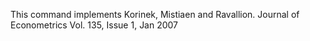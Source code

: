 This command implements Korinek, Mistiaen and Ravallion. Journal of Econometrics Vol. 135, Issue 1, Jan 2007
